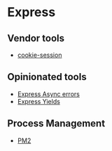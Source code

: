 # Express

## Vendor tools

* [cookie-session](https://github.com/expressjs/cookie-session)

## Opinionated tools

* [Express Async errors](https://github.com/trasherdk/express-async-errors)
* [Express Yields](https://github.com/MadRabbit/express-yields)

## Process Management

* [PM2](https://pm2.keymetrics.io/)
